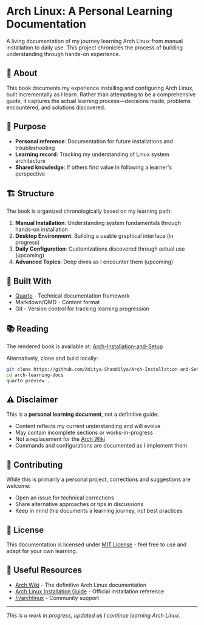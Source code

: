 # Arch Linux: A Personal Learning Documentation

A living documentation of my journey learning Arch Linux from manual installation to daily use. This project chronicles the process of building understanding through hands-on experience.

## 📖 About

This book documents my experience installing and configuring Arch Linux, built incrementally as I learn. Rather than attempting to be a comprehensive guide, it captures the actual learning process—decisions made, problems encountered, and solutions discovered.

## 🎯 Purpose

- **Personal reference**: Documentation for future installations and troubleshooting
- **Learning record**: Tracking my understanding of Linux system architecture
- **Shared knowledge**: If others find value in following a learner's perspective

## 🏗️ Structure

The book is organized chronologically based on my learning path:

1. **Manual Installation**: Understanding system fundamentals through hands-on installation
2. **Desktop Environment**: Building a usable graphical interface (in progress)
3. **Daily Configuration**: Customizations discovered through actual use (upcoming)
4. **Advanced Topics**: Deep dives as I encounter them (upcoming)

## 🚀 Built With

- [Quarto](https://quarto.org/) - Technical documentation framework
- Markdown/QMD - Content format
- Git - Version control for tracking learning progression

## 📚 Reading

The rendered book is available at: [Arch-Installation-and-Setup](https://aditya-shandilya.github.io/Arch-Installation-and-Setup/)

Alternatively, clone and build locally:
```bash
git clone https://github.com/Aditya-Shandilya/Arch-Installation-and-Setup.git
cd arch-learning-docs
quarto preview . 
```

## ⚠️ Disclaimer

This is a **personal learning document**, not a definitive guide:

- Content reflects my current understanding and will evolve
- May contain incomplete sections or works-in-progress
- Not a replacement for the [Arch Wiki](https://wiki.archlinux.org/)
- Commands and configurations are documented as I implement them

## 🤝 Contributing

While this is primarily a personal project, corrections and suggestions are welcome:

- Open an issue for technical corrections
- Share alternative approaches or tips in discussions
- Keep in mind this documents a learning journey, not best practices

## 📝 License

This documentation is licensed under [MIT License](LICENSE) - feel free to use and adapt for your own learning.

## 🔗 Useful Resources

- [Arch Wiki](https://wiki.archlinux.org/) - The definitive Arch Linux documentation
- [Arch Linux Installation Guide](https://wiki.archlinux.org/title/Installation_guide) - Official installation reference
- [/r/archlinux](https://www.reddit.com/r/archlinux/) - Community support

---

*This is a work in progress, updated as I continue learning Arch Linux.*